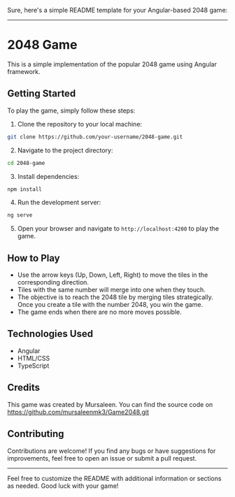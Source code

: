 Sure, here's a simple README template for your Angular-based 2048 game:

---

# 2048 Game

This is a simple implementation of the popular 2048 game using Angular framework.

## Getting Started

To play the game, simply follow these steps:

1. Clone the repository to your local machine:

```bash
git clone https://github.com/your-username/2048-game.git
```

2. Navigate to the project directory:

```bash
cd 2048-game
```

3. Install dependencies:

```bash
npm install
```

4. Run the development server:

```bash
ng serve
```

5. Open your browser and navigate to `http://localhost:4200` to play the game.

## How to Play

- Use the arrow keys (Up, Down, Left, Right) to move the tiles in the corresponding direction.
- Tiles with the same number will merge into one when they touch.
- The objective is to reach the 2048 tile by merging tiles strategically. Once you create a tile with the number 2048, you win the game.
- The game ends when there are no more moves possible.

## Technologies Used

- Angular
- HTML/CSS
- TypeScript

## Credits

This game was created by Mursaleen. You can find the source code on https://github.com/mursaleenmk3/Game2048.git

## Contributing

Contributions are welcome! If you find any bugs or have suggestions for improvements, feel free to open an issue or submit a pull request.

---

Feel free to customize the README with additional information or sections as needed. Good luck with your game!
